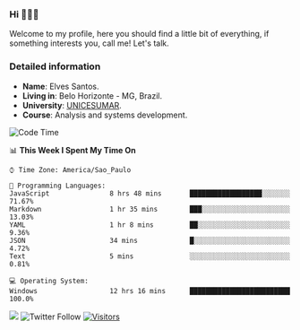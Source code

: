 


### Hi 🙋🏽‍♂️

Welcome to my profile, here you should find a little bit of everything, if something interests you, call me! Let's talk.

### Detailed information

* **Name**: Elves Santos.
* **Living in**: Belo Horizonte - MG, Brazil.
* **University**: [UNICESUMAR](https://venhaparaunicesumar.com.br/pos-graduacao).
* **Course**: Analysis and systems development.

<!--START_SECTION:waka-->
![Code Time](http://img.shields.io/badge/Code%20Time-12%20hrs%2016%20mins-blue)

📊 **This Week I Spent My Time On** 

```text
⌚︎ Time Zone: America/Sao_Paulo

💬 Programming Languages: 
JavaScript               8 hrs 48 mins       ██████████████████░░░░░░░   71.67% 
Markdown                 1 hr 35 mins        ███░░░░░░░░░░░░░░░░░░░░░░   13.03% 
YAML                     1 hr 8 mins         ██░░░░░░░░░░░░░░░░░░░░░░░   9.36% 
JSON                     34 mins             █░░░░░░░░░░░░░░░░░░░░░░░░   4.72% 
Text                     5 mins              ░░░░░░░░░░░░░░░░░░░░░░░░░   0.81%

💻 Operating System: 
Windows                  12 hrs 16 mins      █████████████████████████   100.0%

```


<!--END_SECTION:waka-->


<a href="https://www.linkedin.com/in/e1vescmd/"  target="_blank"><img src="https://img.shields.io/badge/-LinkedIn-%230077B5?style=for-the-badge&logo=linkedin&logoColor=white" target="_blank"></a>
![Twitter Follow](https://img.shields.io/twitter/follow/e1vescmd?color=00aced&label=Twitter&style=for-the-badge)
[![Visitors](https://api.visitorbadge.io/api/visitors?path=https%3A%2F%2Fgithub.com%2Fe1vescmd&labelColor=%23697689&countColor=%23d9e3f0)](https://visitorbadge.io/status?path=https%3A%2F%2Fgithub.com%2Fe1vescmd)
